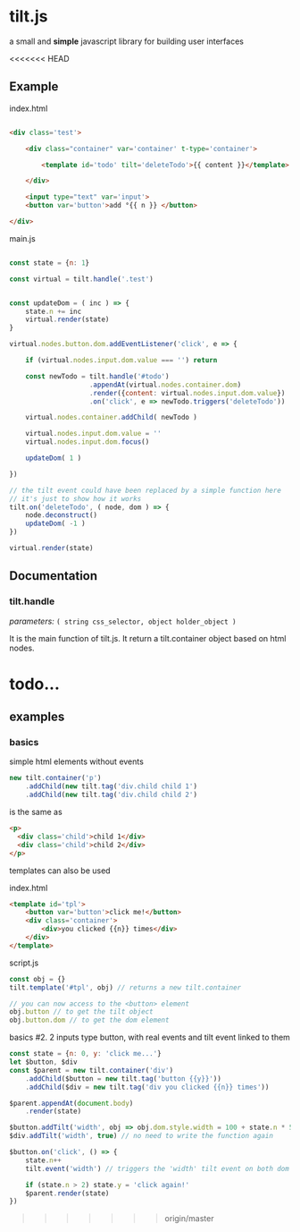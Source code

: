 # tilt.js
a small and **simple** javascript library for building user interfaces

<<<<<<< HEAD
## Example
index.html
```html

<div class='test'>

	<div class="container" var='container' t-type='container'>

		<template id='todo' tilt='deleteTodo'>{{ content }}</template>

	</div>

	<input type="text" var='input'>
	<button var='button'>add °{{ n }} </button>

</div>

```

main.js
```javascript

const state = {n: 1}

const virtual = tilt.handle('.test')


const updateDom = ( inc ) => {
    state.n += inc
    virtual.render(state)
}

virtual.nodes.button.dom.addEventListener('click', e => {

    if (virtual.nodes.input.dom.value === '') return

    const newTodo = tilt.handle('#todo')
                    .appendAt(virtual.nodes.container.dom)
                    .render({content: virtual.nodes.input.dom.value})
                    .on('click', e => newTodo.triggers('deleteTodo'))

    virtual.nodes.container.addChild( newTodo )

    virtual.nodes.input.dom.value = ''
    virtual.nodes.input.dom.focus()

    updateDom( 1 )

})

// the tilt event could have been replaced by a simple function here
// it's just to show how it works
tilt.on('deleteTodo', ( node, dom ) => {
    node.deconstruct()
    updateDom( -1 )
})

virtual.render(state)
```

## Documentation

### tilt.handle
*parameters:* `( string css_selector, object holder_object )`

It is the main function of tilt.js. It return a tilt.container object based on html nodes.

todo...
=======
## examples

### basics
simple html elements without events
```javascript
new tilt.container('p')
	.addChild(new tilt.tag('div.child child 1')
	.addChild(new tilt.tag('div.child child 2')
```
is the same as
```html
<p>
  <div class='child'>child 1</div>
  <div class='child'>child 2</div>
</p>
```

templates can also be used

index.html
```html
<template id='tpl'>
	<button var='button'>click me!</button>
	<div class='container'>
		<div>you clicked {{n}} times</div>
	</div>
</template>
```

script.js
```javascript
const obj = {}
tilt.template('#tpl', obj) // returns a new tilt.container

// you can now access to the <button> element
obj.button // to get the tilt object
obj.button.dom // to get the dom element
```

basics #2. 2 inputs type button, with real events and tilt event linked to them
```javascript
const state = {n: 0, y: 'click me...'}
let $button, $div
const $parent = new tilt.container('div')
	.addChild($button = new tilt.tag('button {{y}}'))
	.addChild($div = new tilt.tag('div you clicked {{n}} times'))

$parent.appendAt(document.body)
	.render(state)

$button.addTilt('width', obj => obj.dom.style.width = 100 + state.n * 5 + 'px')
$div.addTilt('width', true) // no need to write the function again

$button.on('click', () => {
	state.n++
	tilt.event('width') // triggers the 'width' tilt event on both dom element $div and $button

	if (state.n > 2) state.y = 'click again!'
	$parent.render(state)
})
```
>>>>>>> origin/master
